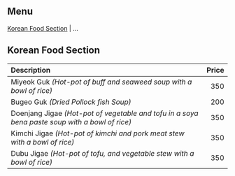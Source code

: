 ## Menu

[Korean Food Section](#korean-food-section) | ...

## Korean Food Section
| Description                                                                                    | Price |
|:-----------------------------------------------------------------------------------------------|------:|
| Miyeok Guk *(Hot-pot of buff and seaweed soup with a bowl of rice)*                            |   350 |
| Bugeo Guk *(Dried Pollock fish Soup)*                                                          |   200 |
| Doenjang Jigae *(Hot-pot of vegetable and tofu in a soya bena paste soup with a bowl of rice)* |   350 |
| Kimchi Jigae *(Hot-pot of kimchi and pork meat stew with a bowl of rice)*                      |   350 |
| Dubu Jigae *(Hot-pot of tofu, and vegetable stew with a bowl of rice)*                         |   350 |
